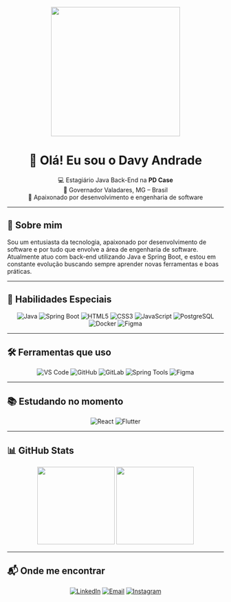 <p align="center">
  <img src="https://www.google.com/url?sa=i&url=https%3A%2F%2Ftenor.com%2Fsearch%2Fgaara-gifs&psig=AOvVaw023cqQ2XeYpvMstLBcIt22&ust=1754432716585000&source=images&cd=vfe&opi=89978449&ved=0CBQQjRxqFwoTCMCWkKmZ8o4DFQAAAAAdAAAAABAM" width="300"/>
</p>

<h1 align="center">👋 Olá! Eu sou o Davy Andrade</h1>

<p align="center">
  💻 Estagiário Java Back-End na <strong>PD Case</strong> <br>
  📍 Governador Valadares, MG – Brasil <br>
  🚀 Apaixonado por desenvolvimento e engenharia de software
</p>

---

## 🧠 Sobre mim

Sou um entusiasta da tecnologia, apaixonado por desenvolvimento de software e por tudo que envolve a área de engenharia de software.  
Atualmente atuo com back-end utilizando Java e Spring Boot, e estou em constante evolução buscando sempre aprender novas ferramentas e boas práticas.

---

## 🚀 Habilidades Especiais

<div align="center">

![Java](https://img.shields.io/badge/Java-ED8B00?style=for-the-badge&logo=openjdk&logoColor=white)
![Spring Boot](https://img.shields.io/badge/Spring_Boot-6DB33F?style=for-the-badge&logo=spring-boot&logoColor=white)
![HTML5](https://img.shields.io/badge/HTML5-E34F26?style=for-the-badge&logo=html5&logoColor=white)
![CSS3](https://img.shields.io/badge/CSS3-1572B6?style=for-the-badge&logo=css3&logoColor=white)
![JavaScript](https://img.shields.io/badge/JavaScript-F7DF1E?style=for-the-badge&logo=javascript&logoColor=black)
![PostgreSQL](https://img.shields.io/badge/PostgreSQL-4169E1?style=for-the-badge&logo=postgresql&logoColor=white)
![Docker](https://img.shields.io/badge/Docker-2496ED?style=for-the-badge&logo=docker&logoColor=white)
![Figma](https://img.shields.io/badge/Figma-F24E1E?style=for-the-badge&logo=figma&logoColor=white)

</div>

---

## 🛠️ Ferramentas que uso

<div align="center">

![VS Code](https://img.shields.io/badge/VS%20Code-007ACC?style=for-the-badge&logo=visual-studio-code&logoColor=white)
![GitHub](https://img.shields.io/badge/GitHub-181717?style=for-the-badge&logo=github)
![GitLab](https://img.shields.io/badge/GitLab-FC6D26?style=for-the-badge&logo=gitlab&logoColor=white)
![Spring Tools](https://img.shields.io/badge/Spring_Tools-6DB33F?style=for-the-badge&logo=spring&logoColor=white)
![Figma](https://img.shields.io/badge/Figma-F24E1E?style=for-the-badge&logo=figma&logoColor=white)

</div>

---

## 📚 Estudando no momento

<div align="center">

![React](https://img.shields.io/badge/React-20232A?style=for-the-badge&logo=react&logoColor=61DAFB)
![Flutter](https://img.shields.io/badge/Flutter-02569B?style=for-the-badge&logo=flutter&logoColor=white)

</div>

---

## 📊 GitHub Stats

<div align="center">
  <img height="180em" src="https://github-readme-stats.vercel.app/api?username=davyandrade&show_icons=true&theme=github_dark&hide_title=true&count_private=true" />
  <img height="180em" src="https://github-readme-stats.vercel.app/api/top-langs/?username=davyandrade&layout=compact&theme=github_dark&hide_title=true" />
</div>

---

## 📬 Onde me encontrar

<div align="center">

[![LinkedIn](https://img.shields.io/badge/LinkedIn-0A66C2?style=for-the-badge&logo=linkedin&logoColor=white)](https://www.linkedin.com/in/davy-andrade-55812a2b5/)
[![Email](https://img.shields.io/badge/Gmail-D14836?style=for-the-badge&logo=gmail&logoColor=white)](mailto:davypandrade123@gmail.com)
[![Instagram](https://img.shields.io/badge/@davy.dev_-E4405F?style=for-the-badge&logo=instagram&logoColor=white)](https://instagram.com/davy.dev_)

</div>

